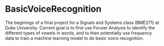 BasicVoiceRecognition
=====================
The beginings of a final project for a Signals and Systems class (BME271) at Duke University. 
Current goal is to first use Foruier Analysis to identify the different types of vowels in words, and to then potentially use frequency data to train a machine learning model to do basic voice recognition. 
